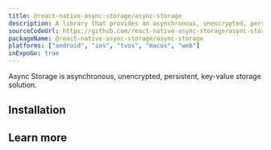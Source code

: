 ```yaml
---
title: @react-native-async-storage/async-storage
description: A library that provides an asynchronous, unencrypted, persistent, key-value storage API.
sourceCodeUrl: https://github.com/react-native-async-storage/async-storage
packageName: @react-native-async-storage/async-storage
platforms: ["android", "ios", "tvos", "macos", "web"]
inExpoGo: true
---
```


Async Storage is asynchronous, unencrypted, persistent, key-value storage solution.

## Installation

## Learn more